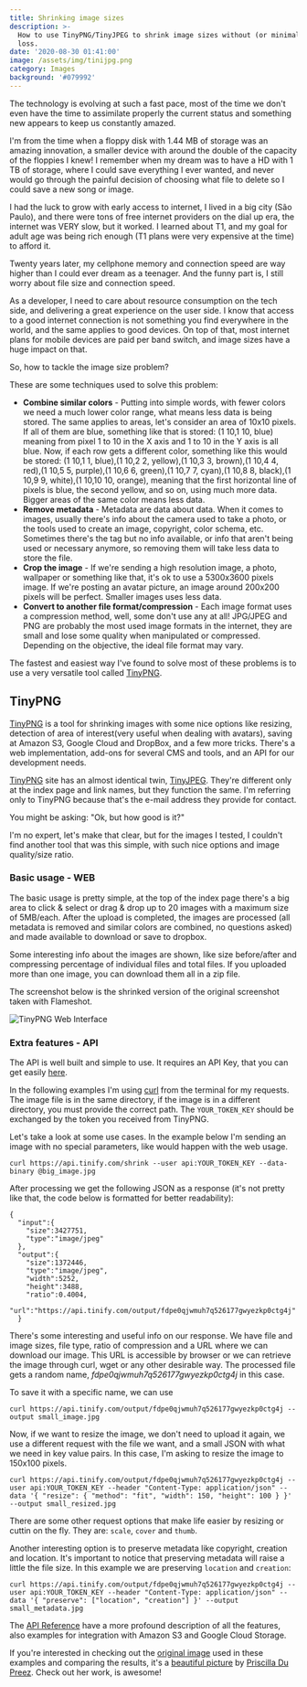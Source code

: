 ```yaml
---
title: Shrinking image sizes
description: >-
  How to use TinyPNG/TinyJPEG to shrink image sizes without (or minimal) quality
  loss.
date: '2020-08-30 01:41:00'
image: /assets/img/tinijpg.png
category: Images
background: '#079992'
---
```

The technology is evolving at such a fast pace, most of the time we don't even have the time to assimilate properly the current status and something new appears to keep us constantly amazed.

I'm from the time when a floppy disk with 1.44 MB of storage was an amazing innovation, a smaller device with around the double of the capacity of the floppies I knew! I remember when my dream was to have a HD with 1 TB of storage, where I could save everything I ever wanted, and never would go through the painful decision of choosing what file to delete so I could save a new song or image. 

I had the luck to grow with early access to internet, I lived in a big city (São Paulo), and there were tons of free internet providers on the dial up era, the internet was VERY slow, but it worked. I learned about T1, and my goal for adult age was being rich enough (T1 plans were very expensive at the time) to afford it.

Twenty years later, my cellphone memory and connection speed are way higher than I could ever dream as a teenager. And the funny part is, I still worry about file size and connection speed.

As a developer, I need to care about resource consumption on the tech side, and delivering a great experience on the user side. I know that access to a good internet connection is not something you find everywhere in the world, and the same applies to good devices. On top of that, most internet plans for mobile devices are paid per band switch, and image sizes have a huge impact on that.

So, how to tackle the image size problem?

These are some techniques used to solve this problem:

* **Combine similar colors** - Putting into simple words, with fewer colors we need a much lower color range, what means less data is being stored. The same applies to areas, let's consider an area of 10x10 pixels. If all of them are blue, something like that is stored: (1 10,1 10, blue) meaning from pixel 1 to 10 in the X axis and 1 to 10 in the Y axis is all blue. Now, if each row gets a different color, something like this would be stored: (1 10,1 1, blue),(1 10,2 2, yellow),(1 10,3 3, brown),(1 10,4 4, red),(1 10,5 5, purple),(1 10,6 6, green),(1 10,7 7, cyan),(1 10,8 8, black),(1 10,9 9, white),(1 10,10 10, orange), meaning that the first horizontal line of pixels is blue, the second yellow, and so on, using much more data. Bigger areas of the same color means less data.
* **Remove metadata** - Metadata are data about data. When it comes to images, usually there's info about the camera used to take a photo, or the tools used to create an image, copyright, color schema, etc. Sometimes there's the tag but no info available, or info that aren't being used or necessary anymore, so removing them will take less data to store the file. 
* **Crop the image** - If we're sending a high resolution image, a photo, wallpaper or something like that, it's ok to use a 5300x3600 pixels image. If we're posting an avatar picture, an image around 200x200 pixels will be perfect. Smaller images uses less data.
* **Convert to another file format/compression** - Each image format uses a compression method, well, some don't use any at all! JPG/JPEG and PNG are probably the most used image formats in the internet, they are small and lose some quality when manipulated or compressed. Depending on the objective, the ideal file format may vary.

The fastest and easiest way I've found to solve most of these problems is to use a very versatile tool called [TinyPNG][1].

## TinyPNG

[TinyPNG][1] is a tool for shrinking images with some nice options like resizing, detection of area of interest(very useful when dealing with avatars), saving at Amazon S3, Google Cloud and DropBox, and a few more tricks. There's a web implementation, add-ons for several CMS and tools, and an API for our development needs.

[TinyPNG][1] site has an almost identical twin, [TinyJPEG][2]. They're different only at the index page and link names, but they function the same. I'm referring only to TinyPNG because that's the e-mail address they provide for contact.

You might be asking: "Ok, but how good is it?"

I'm no expert, let's make that clear, but for the images I tested, I couldn't find another tool that was this simple, with such nice options and image quality/size ratio. 

### Basic usage - WEB

The basic usage is pretty simple, at the top of the index page there's a big area to click & select or drag & drop up to 20 images with a maximum size of 5MB/each. After the upload is completed, the images are processed (all metadata is removed and similar colors are combined, no questions asked) and made available to download or save to dropbox.

Some interesting info about the images are shown, like size before/after and compressing percentage of individual files and total files. If you uploaded more than one image, you can download them all in a zip file.

The screenshot below is the shrinked version of the original screenshot taken with Flameshot.

![TinyPNG Web Interface](/assets/img/test.png "TinyPNG Web Interface")

### Extra features - API

The API is well built and simple to use. It requires an API Key, that you can get easily [here][3]. 

In the following examples I'm using [curl][6] from the terminal for my requests. The image file is in the same directory, if the image is in a different directory, you must provide the correct path. The `YOUR_TOKEN_KEY` should be exchanged by the token you received from TinyPNG.

Let's take a look at some use cases. In the example below I'm sending an image with no special parameters, like would happen with the web usage.

```
curl https://api.tinify.com/shrink --user api:YOUR_TOKEN_KEY --data-binary @big_image.jpg 
```
After processing we get the following JSON as a response (it's not pretty like that, the code below is formatted for better readability):
```
{
  "input":{
    "size":3427751,
    "type":"image/jpeg"
  },
  "output":{
    "size":1372446,
    "type":"image/jpeg",
    "width":5252,
    "height":3488,
    "ratio":0.4004,
    "url":"https://api.tinify.com/output/fdpe0qjwmuh7q526177gwyezkp0ctg4j"
  }
```
There's some interesting and useful info on our response. We have file and image sizes, file type, ratio of compression and a URL where we can download our image. This URL is accessible by browser or we can retrieve the image through curl, wget or any other desirable way. The processed file gets a random name, *fdpe0qjwmuh7q526177gwyezkp0ctg4j* in this case.

To save it with a specific name, we can use
```
curl https://api.tinify.com/output/fdpe0qjwmuh7q526177gwyezkp0ctg4j --output small_image.jpg
```
Now, if we want to resize the image, we don't need to upload it again, we use a different request with the file we want, and a small JSON with what we need in key value pairs. In this case, I'm asking to resize the image to 150x100 pixels.
```
curl https://api.tinify.com/output/fdpe0qjwmuh7q526177gwyezkp0ctg4j --user api:YOUR_TOKEN_KEY --header "Content-Type: application/json" --data '{ "resize": { "method": "fit", "width": 150, "height": 100 } }' --output small_resized.jpg
```

There are some other request options that make life easier by resizing or cuttin on the fly. They are: `scale`, `cover` and `thumb`.

Another interesting option is to preserve metadata like copyright, creation and location. It's important to notice that preserving metadata will raise a little the file size. In this example we are preserving `location` and `creation`:
```
curl https://api.tinify.com/output/fdpe0qjwmuh7q526177gwyezkp0ctg4j --user api:YOUR_TOKEN_KEY --header "Content-Type: application/json" --data '{ "preserve": ["location", "creation"] }' --output small_metadata.jpg
```
The [API Reference][4] have a more profound description of all the features, also examples for integration with Amazon S3 and Google Cloud Storage.

If you're interested in checking out the [original image][8] used in these examples and comparing the results, it's a [beautiful picture][8] by [Priscilla Du Preez][7]. Check out her work, is awesome!







[1]: (https://tinypng.com)
[2]: (https://tinyjpg.com)
[3]: (https://tinyjpg.com/developers)
[4]: (https://tinyjpg.com/developers/reference)
[5]: (https://tinyjpg.com/third-party)
[6]: (https://curl.haxx.se/)
[7]: (https://unsplash.com/@priscilladupreez)
[8]: (https://unsplash.com/photos/HhCANDrFzZ0)
